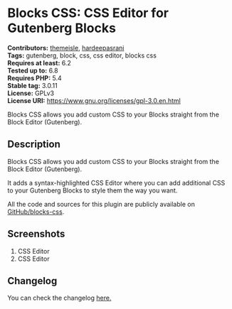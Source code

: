 # Blocks CSS: CSS Editor for Gutenberg Blocks

**Contributors:** [themeisle](https://profiles.wordpress.org/themeisle/), [hardeepasrani](https://profiles.wordpress.org/hardeepasrani/)  
**Tags:** gutenberg, block, css, css editor, blocks css  
**Requires at least:** 6.2  
**Tested up to:** 6.8  
**Requires PHP:** 5.4  
**Stable tag:** 3.0.11  
**License:** GPLv3  
**License URI:** https://www.gnu.org/licenses/gpl-3.0.en.html

Blocks CSS allows you add custom CSS to your Blocks straight from the Block Editor (Gutenberg).

## Description

Blocks CSS allows you add custom CSS to your Blocks straight from the Block Editor (Gutenberg).

It adds a syntax-highlighted CSS Editor where you can add additional CSS to your Gutenberg Blocks to style them the way you want.

All the code and sources for this plugin are publicly available on [GitHub/blocks-css](https://github.com/Codeinwp/otter-blocks/tree/master/plugins/blocks-css).

## Screenshots

1. CSS Editor
2. CSS Editor

## Changelog

You can check the changelog [here.](https://github.com/Codeinwp/otter-blocks/blob/master/CHANGELOG.md)
